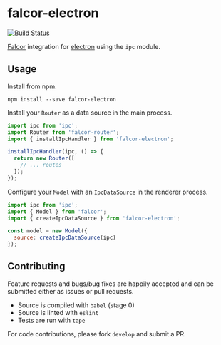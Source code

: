 # falcor-electron
[![Build Status](https://travis-ci.org/lukewestby/falcor-electron.svg)](https://travis-ci.org/lukewestby/falcor-electron)

[Falcor](https://github.com/Netflix/falcor) integration for
[electron](https://github.com/atom/electron) using the `ipc` module.

## Usage

Install from npm.

```
npm install --save falcor-electron
```

Install your `Router` as a data source in the main process.

```javascript
import ipc from 'ipc';
import Router from 'falcor-router';
import { installIpcHandler } from 'falcor-electron';

installIpcHandler(ipc, () => {
  return new Router([
    // ... routes
  ]);
});
```

Configure your `Model` with an `IpcDataSource` in the renderer process.

```javascript
import ipc from 'ipc';
import { Model } from 'falcor';
import { createIpcDataSource } from 'falcor-electron';

const model = new Model({
  source: createIpcDataSource(ipc)
});
```

## Contributing

Feature requests and bugs/bug fixes are happily accepted and can be submitted
either as issues or pull requests.

- Source is compiled with `babel` (stage 0)
- Source is linted with `eslint`
- Tests are run with `tape`

For code contributions, please fork `develop` and submit a PR.
